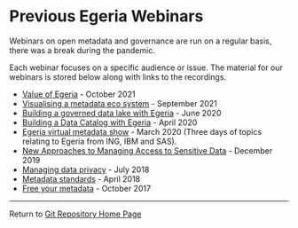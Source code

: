 <!-- SPDX-License-Identifier: CC-BY-4.0 -->
<!-- Copyright Contributors to the ODPi Egeria project 2020. -->

# Previous Egeria Webinars

Webinars on open metadata and governance are run on a regular basis, there was a break during the pandemic. 

Each webinar focuses on a specific audience or issue.  The material for our webinars is stored below
along with links to the recordings.

* [Value of Egeria](october-2021) - October 2021
* [Visualising a metadata eco system](september-2021) - September 2021 
* [Building a governed data lake with Egeria](june-2020) - June 2020
* [Building a Data Catalog with Egeria](april-2020) - April 2020
* [Egeria virtual metadata show](march-2020) - March 2020 (Three days of topics relating to Egeria from ING, IBM and SAS).
* [New Approaches to Managing Access to Sensitive Data](december-2019) - December 2019
* [Managing data privacy](july-2018) - July 2018
* [Metadata standards](april-2018) - April 2018
* [Free your metadata](october-2017) - October 2017

----
Return to [Git Repository Home Page](..)

